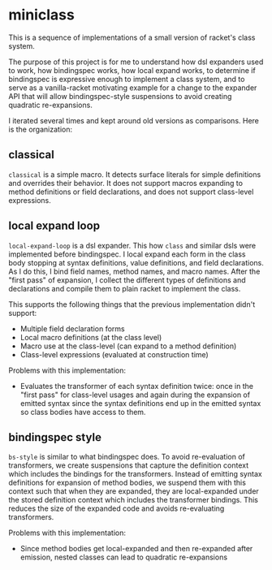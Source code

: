miniclass
=========
This is a sequence of implementations of a small version of racket's class system.

The purpose of this project is for me to understand how dsl expanders used to work,
how bindingspec works, how local expand works, to determine if bindingspec is expressive enough
to implement a class system, and to serve as a vanilla-racket motivating example for a change to the
expander API that will allow bindingspec-style suspensions to avoid creating quadratic re-expansions.

I iterated several times and kept around old versions as comparisons. Here is the organization:

## classical

`classical` is a simple macro. It detects surface literals for simple definitions and overrides their behavior.
It does not support macros expanding to method definitions or field declarations, and does not support class-level expressions.

## local expand loop

`local-expand-loop` is a dsl expander. This how `class` and similar dsls were implemented before bindingspec.
I local expand each form in the class body stopping at syntax definitions,
value definitions, and field declarations. As I do this, I bind field names, method names, and macro names.
After the "first pass" of expansion, I collect the different types of definitions and declarations and compile them to plain
racket to implement the class.

This supports the following things that the previous implementation didn't support:

- Multiple field declaration forms
- Local macro definitions (at the class level)
- Macro use at the class-level (can expand to a method definition)
- Class-level expressions (evaluated at construction time)

Problems with this implementation:

- Evaluates the transformer of each syntax definition twice: once in the "first pass" for class-level usages and again
during the expansion of emitted syntax since the syntax definitions end up in the emitted syntax so class bodies have access to them.

## bindingspec style

`bs-style` is similar to what bindingspec does. To avoid re-evaluation of transformers, we create suspensions that capture the definition context which
includes the bindings for the transformers. Instead of emitting syntax definitions for expansion of method bodies, we suspend them with this context such that
when they are expanded, they are local-expanded under the stored definition context which includes the transformer bindings. This reduces the size of the expanded
code and avoids re-evaluating transformers.

Problems with this implementation:

- Since method bodies get local-expanded and then re-expanded after emission, nested classes can lead to quadratic re-expansions
